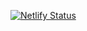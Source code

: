 [![Netlify Status](https://api.netlify.com/api/v1/badges/8c11496f-9662-4e26-a4e9-4dc29741ad7a/deploy-status)](https://app.netlify.com/sites/zealous-jepsen-69ba40/deploys)
